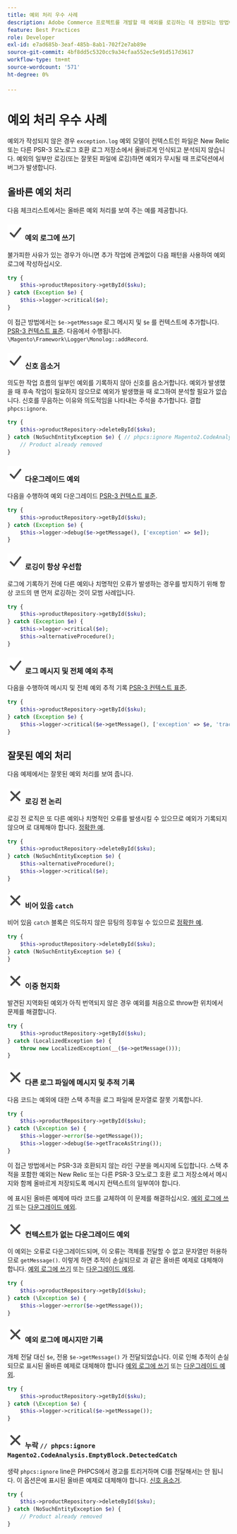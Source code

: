 ```yaml
---
title: 예외 처리 우수 사례
description: Adobe Commerce 프로젝트를 개발할 때 예외를 로깅하는 데 권장되는 방법에 대해 알아봅니다.
feature: Best Practices
role: Developer
exl-id: e7ad685b-3eaf-485b-8ab1-702f2e7ab89e
source-git-commit: 4bf8dd5c5320cc9a34cfaa552ec5e91d517d3617
workflow-type: tm+mt
source-wordcount: '571'
ht-degree: 0%

---
```


# 예외 처리 우수 사례

예외가 작성되지 않은 경우 `exception.log` 예외 모델이 컨텍스트인 파일은 New Relic 또는 다른 PSR-3 모노로그 호환 로그 저장소에서 올바르게 인식되고 분석되지 않습니다. 예외의 일부만 로깅(또는 잘못된 파일에 로깅)하면 예외가 무시될 때 프로덕션에서 버그가 발생합니다.

## 올바른 예외 처리

다음 체크리스트에서는 올바른 예외 처리를 보여 주는 예를 제공합니다.

### ![정답](../../../assets/yes.svg) 예외 로그에 쓰기

불가피한 사유가 있는 경우가 아니면 추가 작업에 관계없이 다음 패턴을 사용하여 예외 로그에 작성하십시오.

```php
try {
    $this->productRepository->getById($sku);
} catch (Exception $e) {
    $this->logger->critical($e);
}
```

이 접근 방법에서는 `$e->getMessage` 로그 메시지 및 `$e` 를 컨텍스트에 추가합니다. [PSR-3 컨텍스트 표준](https://www.php-fig.org/psr/psr-3/#13-context). 다음에서 수행됩니다. `\Magento\Framework\Logger\Monolog::addRecord`.

### ![정답](../../../assets/yes.svg) 신호 음소거

의도한 작업 흐름의 일부인 예외를 기록하지 않아 신호를 음소거합니다. 예외가 발생했을 때 후속 작업이 필요하지 않으므로 예외가 발생했을 때 로그하여 분석할 필요가 없습니다. 신호를 무음하는 이유와 의도적임을 나타내는 주석을 추가합니다. 결합 `phpcs:ignore`.

```php
try {
    $this->productRepository->deleteById($sku);
} catch (NoSuchEntityException $e) { // phpcs:ignore Magento2.CodeAnalysis.EmptyBlock.DetectedCatch
    // Product already removed
}
```

### ![정답](../../../assets/yes.svg) 다운그레이드 예외

다음을 수행하여 예외 다운그레이드 [PSR-3 컨텍스트 표준](https://www.php-fig.org/psr/psr-3/#13-context).

```php
try {
    $this->productRepository->getById($sku);
} catch (Exception $e) {
    $this->logger->debug($e->getMessage(), ['exception' => $e]);
}
```

### ![정답](../../../assets/yes.svg) 로깅이 항상 우선함

로그에 기록하기 전에 다른 예외나 치명적인 오류가 발생하는 경우를 방지하기 위해 항상 코드의 맨 먼저 로깅하는 것이 모범 사례입니다.

```php
try {
    $this->productRepository->getById($sku);
} catch (Exception $e) {
    $this->logger->critical($e);
    $this->alternativeProcedure();
}
```

### ![정답](../../../assets/yes.svg) 로그 메시지 및 전체 예외 추적

다음을 수행하여 메시지 및 전체 예외 추적 기록 [PSR-3 컨텍스트 표준](https://www.php-fig.org/psr/psr-3/#13-context).

```php
try {
    $this->productRepository->getById($sku);
} catch (Exception $e) {
    $this->logger->critical($e->getMessage(), ['exception' => $e, 'trace' => $e->getTrace()]);
}
```

## 잘못된 예외 처리

다음 예제에서는 잘못된 예외 처리를 보여 줍니다.

### ![부정확해](../../../assets/no.svg) 로깅 전 논리

로깅 전 로직은 또 다른 예외나 치명적인 오류를 발생시킬 수 있으므로 예외가 기록되지 않으며 로 대체해야 합니다. [정확한 예](#logging-always-comes-first).

```php
try {
    $this->productRepository->deleteById($sku);
} catch (NoSuchEntityException $e) {
    $this->alternativeProcedure();
    $this->logger->critical($e);
}
```

### ![부정확해](../../../assets/no.svg) 비어 있음 `catch`

비어 있음 `catch` 블록은 의도하지 않은 뮤팅의 징후일 수 있으므로 [정확한 예](#mute-signals).

```php
try {
    $this->productRepository->deleteById($sku);
} catch (NoSuchEntityException $e) {
}
```

### ![부정확해](../../../assets/no.svg) 이중 현지화

발견된 지역화된 예외가 아직 번역되지 않은 경우 예외를 처음으로 throw한 위치에서 문제를 해결합니다.

```php
try {
    $this->productRepository->getById($sku);
} catch (LocalizedException $e) {
    throw new LocalizedException(__($e->getMessage()));
}
```

### ![부정확해](../../../assets/no.svg) 다른 로그 파일에 메시지 및 추적 기록

다음 코드는 예외에 대한 스택 추적을 로그 파일에 문자열로 잘못 기록합니다.

```php
try {
    $this->productRepository->getById($sku);
} catch (\Exception $e) {
    $this->logger->error($e->getMessage());
    $this->logger->debug($e->getTraceAsString());
}
```

이 접근 방법에서는 PSR-3과 호환되지 않는 라인 구분을 메시지에 도입합니다. 스택 추적을 포함한 예외는 New Relic 또는 다른 PSR-3 모노로그 호환 로그 저장소에서 메시지와 함께 올바르게 저장되도록 메시지 컨텍스트의 일부여야 합니다.

에 표시된 올바른 예제에 따라 코드를 교체하여 이 문제를 해결하십시오. [예외 로그에 쓰기](#write-to-the-exception-log) 또는 [다운그레이드 예외](#downgrade-exceptions).

### ![부정확해](../../../assets/no.svg) 컨텍스트가 없는 다운그레이드 예외

이 예외는 오류로 다운그레이드되며, 이 오류는 객체를 전달할 수 없고 문자열만 허용하므로 `getMessage()`. 이렇게 하면 추적이 손실되므로 과 같은 올바른 예제로 대체해야 합니다. [예외 로그에 쓰기](#write-to-the-exception-log) 또는 [다운그레이드 예외](#downgrade-exceptions).

```php
try {
    $this->productRepository->getById($sku);
} catch (\Exception $e) {
    $this->logger->error($e->getMessage());
}
```

### ![부정확해](../../../assets/no.svg) 예외 로그에 메시지만 기록

개체 전달 대신 `$e`, 전용 `$e->getMessage()` 가 전달되었습니다. 이로 인해 추적이 손실되므로 표시된 올바른 예제로 대체해야 합니다 [예외 로그에 쓰기](#write-to-the-exception-log) 또는 [다운그레이드 예외](#downgrade-exceptions).

```php
try {
    $this->productRepository->getById($sku);
} catch (\Exception $e) {
    $this->logger->critical($e->getMessage());
}
```

### ![부정확해](../../../assets/no.svg) 누락 `// phpcs:ignore Magento2.CodeAnalysis.EmptyBlock.DetectedCatch`

생략 `phpcs:ignore` line은 PHPCS에서 경고를 트리거하며 CI를 전달해서는 안 됩니다. 이 옵션은에 표시된 올바른 예제로 대체해야 합니다. [신호 음소거](#mute-signals).

```php
try {
    $this->productRepository->deleteById($sku);
} catch (NoSuchEntityException $e) {
    // Product already removed
}
```
